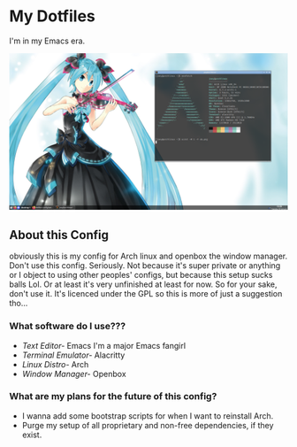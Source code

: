 # My Dotfiles

I'm in my Emacs era.

![desktop](ob.png)

## About this Config
obviously this is my config for Arch linux and openbox the window manager.
Don't use this config. Seriously.
Not because it's super private or anything or I object to using other
peoples' configs, but because this setup sucks balls Lol.
Or at least it's very unfinished at least for now.
So for your sake, don't use it. 
It's licenced under the GPL so this is more of just
a suggestion tho...

### What software do I use???
- *Text Editor-* Emacs
  I'm a major Emacs fangirl 
- *Terminal Emulator-* Alacritty
- *Linux Distro-* Arch
- *Window Manager-* Openbox

### What are my plans for the future of this config?
- I wanna add some bootstrap scripts for when I want to reinstall Arch.
- Purge my setup of all proprietary and non-free dependencies, if they exist.
